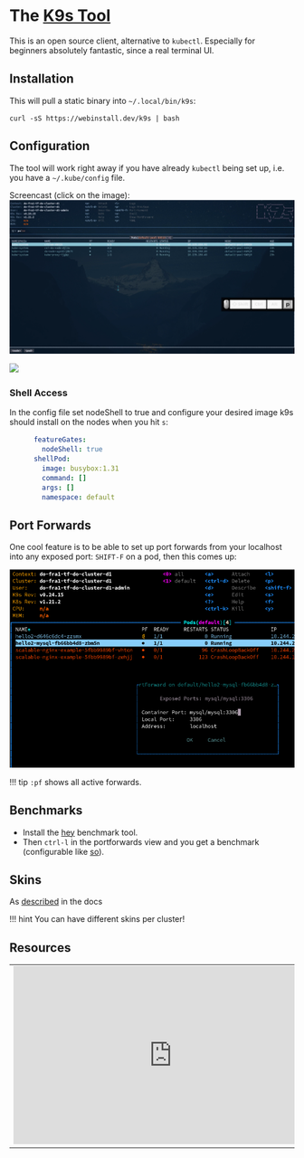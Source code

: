 # The [K9s Tool](https://github.com/derailed/k9s)

This is an open source client, alternative to `kubectl`. Especially for beginners absolutely
fantastic, since a real terminal UI.


## Installation

This will pull a static binary into `~/.local/bin/k9s`:

```console
curl -sS https://webinstall.dev/k9s | bash
```

## Configuration

The tool will work right away if you have already `kubectl` being set up, i.e. you have a
`~/.kube/config` file.

Screencast (click on the image):
[![](img/k9s1.png)](img/k9s1.mp4)

[![](img/k9s.gif)](img/k9s.gif)

### Shell Access

In the config file set nodeShell to true and configure your desired image k9s should install on the
nodes when you hit `s`:
```yaml
      featureGates:
        nodeShell: true
      shellPod:
        image: busybox:1.31
        command: []
        args: []
        namespace: default
```

## Port Forwards
One cool feature is to be able to set up port forwards from your localhost into any exposed port:
`SHIFT-F` on a pod, then this comes up:

![](img/pf.png)

!!! tip
    `:pf` shows all active forwards.

## Benchmarks

- Install the [hey](https://github.com/rakyll/hey) benchmark tool.
- Then `ctrl-l` in the portforwards view and you get a benchmark (configurable like [so](https://k9scli.io/topics/bench/)).


## Skins

As [described](https://github.com/derailed/k9s/tree/master/skins) in the docs

!!! hint
    You can have different skins per cluster!


## Resources

<table><tr><td>
<iframe width="560" height="315" src="https://www.youtube.com/embed/wG8KCwDAhnw?start=100" title="YouTube video player" frameborder="0" allow="accelerometer; autoplay; clipboard-write; encrypted-media; gyroscope; picture-in-picture" allowfullscreen></iframe>
</td><td>
<iframe width="560" height="315" src="https://www.youtube.com/embed/boaW9odvRCc?start=100" title="YouTube video player" frameborder="0" allow="accelerometer; autoplay; clipboard-write; encrypted-media; gyroscope; picture-in-picture" allowfullscreen></iframe>
</td></tr></table>